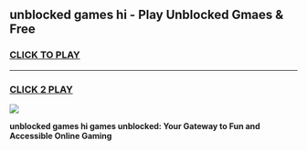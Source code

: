 
## unblocked games hi - Play Unblocked Gmaes & Free
<h3>
<a href="https://news.freeplayer.one?title=unblocked_games_hi&ref=16F">CLICK TO PLAY</a></h3>
<hr>

<h3>
<a href="https://news.freeplayer.one?title=unblocked_games_hi&ref=16F">CLICK 2 PLAY</a>
  
</h3>

<a href="https://news.freeplayer.one?title=unblocked_games_hi&ref=16F/"><img src="https://clearcache.store/games.png"></a>


**unblocked games hi games unblocked: Your Gateway to Fun and Accessible Online Gaming**
